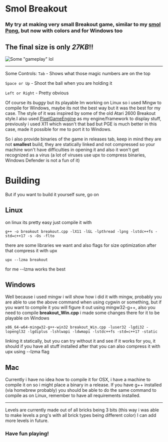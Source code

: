 # Smol Breakout
### My try at making very small Breakout game, similar to my [smol Pong](https://github.com/g3rwy/smol-pong), but now with colors and for Windows too

## The final size is only *27KB*!!

![Some "gameplay" lol](https://cdn.discordapp.com/attachments/845631328656293928/935640401690394645/Breakout.gif)

---
Some Controls:
`Tab` - Shows what those magic numbers are on the top

`Space or Up` - Shoot the ball when you are holding it

`Left or Right` - Pretty obvious

Of course its *buggy* but its playable
Im working on Linux so i used Mingw to compile for Windows, maybe its not the best way but it was the best for my case. The style of it was inspired by some of the old Atari 2600 Breakout style.I also used [PixelGameEngine](https://github.com/OneLoneCoder/olcPixelGameEngine) as my engine/framework to display stuff, previously i used X11 which wasn't that bad but PGE is much better in this case, made it possible for me to port it to Windows.

So i also provide binaries of the game in releases tab, keep in mind they are not **smallest** build, they are statically linked and not compressed so your machine won't have difficulties in opening it and also it won't get recognized as a virus (a lot of viruses use upx to compress binaries, Windows Defender is not a fun of it)

# Building
But if you want to build it yourself sure, go on

## Linux
on linux its pretty easy just compile it with 

`g++ -o breakout breakout.cpp -lX11 -lGL -lpthread -lpng -lstdc++fs -std=c++17 -s -Os -flto`

there are some libraries we want and also flags for size optimization
after that compress it with upx

`upx --lzma breakout`

for me --lzma works the best

## Windows
Well because i used mingw i will show how i did it with mingw, probably you are able to use the above command when using cygwin or something, but if you want to compile it you will figure it out
using mingw32-g++, also you need to compile **breakout_Win.cpp** i made some changes there for it to be playable on Windows


`x86_64-w64-mingw32-g++-win32 breakout_Win.cpp -luser32 -lgdi32 -lopengl32 -lgdiplus -lshlwapi -ldwmapi -lstdc++fs -std=c++17 -static`


linking it statically, but you can try without it and see if it works for you, it should if you have all stuff installed
after that you can also compress it with upx using --lzma flag 

## Mac
Currently i have no idea how to compile it for OSX, i have a machine to compile it on so i might place a binary in a release. If you have g++ installed (via homebrew probably) you should be able to do the same command to compile as on Linux, remember to have all requirements installed.

***
Levels are currently made out of all bricks being 3 bits (this way i was able to make levels a png's with all brick types being different color)
I can add more levels in future.
### Have fun playing!

